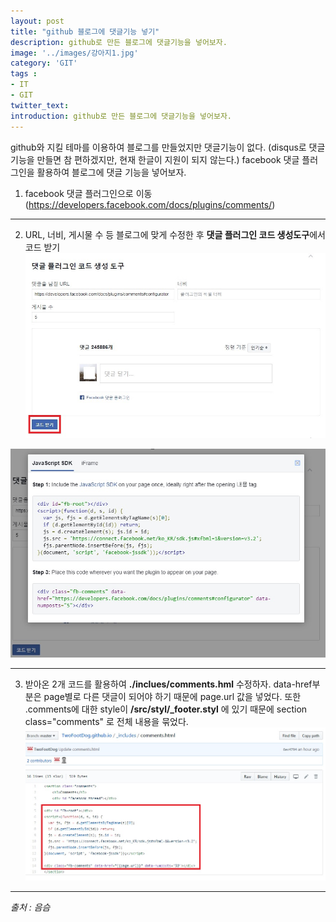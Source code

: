 ```yaml
---
layout: post
title: "github 블로그에 댓글기능 넣기"
description: github로 만든 블로그에 댓글기능을 넣어보자.
image: '../images/강아지1.jpg'
category: 'GIT'
tags : 
- IT
- GIT
twitter_text: 
introduction: github로 만든 블로그에 댓글기능을 넣어보자.
---
```





github와 지킬 테마를 이용하여 블로그를 만들었지만 댓글기능이 없다.
(disqus로 댓글 기능을 만들면 참 편하겠지만, 현재 한글이 지원이 되지 않는다.)
facebook 댓글 플러그인을 활용하여 블로그에 댓글 기능을 넣어보자.




1) facebook 댓글 플러그인으로 이동(<https://developers.facebook.com/docs/plugins/comments/>)




_ _ _




2) URL, 너비, 게시물 수 등 블로그에 맞게 수정한 후 
**댓글 플러그인 코드 생성도구**에서 코드 받기
![첫번째이미지](../images/git_comments_20181029_1.jpg)

![두번째이미지](../images/git_comments_20181029_2.jpg)




_ _ _




3) 받아온 2개 코드를 활용하여 **./inclues/comments.hml** 수정하자.
data-href부분은 page별로 다른 댓글이 되어야 하기 때문에 page.url 값을 넣었다.
또한 .comments에 대한 style이 **/src/styl/_footer.styl** 에 있기 때문에 section class="comments" 로 전체 내용을 묶었다.
![세번째이미지](../images/git_comments_20181029_3.jpg)




_ _ _






*출처 : 음슴*
